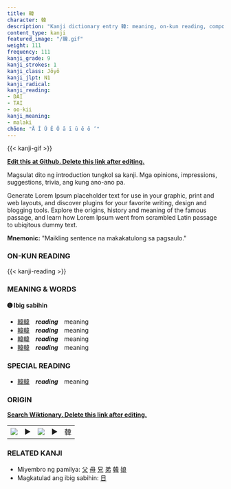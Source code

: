 ```yaml
---
title: 韓
character: 韓
description: "Kanji dictionary entry 韓: meaning, on-kun reading, compounds, origin, related kanji"
content_type: kanji
featured_image: "/韓.gif"
weight: 111
frequency: 111
kanji_grade: 9
kanji_strokes: 1
kanji_class: Jōyō
kanji_jlpt: N1
kanji_radical: 
kanji_reading: 
- DAI
- TAI
- oo-kii
kanji_meaning:
- malaki
chōon: "Ā Ī Ū Ē Ō ā ī ū ē ō ’"
---
```

[//]: # (Don't edit the line below. Kanji animated GIF code is automatically generated.)
{{< kanji-gif >}}

[//]: # (Edit below this line.)

**[Edit this at Github. Delete this link after editing.](https://github.com/tim0g/tim/tree/main/content/kanji/韓/index.md)**

Magsulat dito ng introduction tungkol sa kanji. Mga opinions, impressions, suggestions, trivia, ang kung ano-ano pa.

Generate Lorem Ipsum placeholder text for use in your graphic, print and web layouts, and discover plugins for your favorite writing, design and blogging tools. Explore the origins, history and meaning of the famous passage, and learn how Lorem Ipsum went from scrambled Latin passage to ubiqitous dummy text.
 
**Mnemonic:** "Maikling sentence na makakatulong sa pagsaulo."

### ON-KUN READING

[//]: # (Don't edit the line below. ON-KUN READING code is automatically generated.)
{{< kanji-reading >}}

### MEANING & WORDS

#### ➊ **Ibig sabihin**
  - [韓](../韓)[韓](../韓)　***reading***　meaning
  - [韓](../韓)[韓](../韓)　***reading***　meaning
  - [韓](../韓)[韓](../韓)　***reading***　meaning
  - [韓](../韓)[韓](../韓)　***reading***　meaning

### SPECIAL READING
  - [韓](../韓)[韓](../韓)　***reading***　meaning

### ORIGIN

**[Search Wiktionary. Delete this link after editing.](https://wiktionary.org/wiki/韓)**
<table class="kanji-table"><tr><td>
<img src="60px-韓-bronze.svg.png">
</td><td>▶</td><td>
<img src="60px-韓-oracle.svg.png">
</td><td>▶</td>
<td class="kanji-origin">韓</td>
</tr></table>

### RELATED KANJI
- Miyembro ng pamilya: [父](../父) [母](../母) [兄](../兄) [弟](../弟) [韓](../韓) [娘](../娘)
- Magkatulad ang ibig sabihin: [日](../日)
